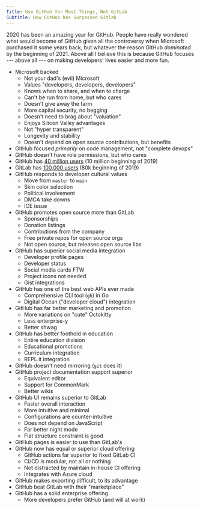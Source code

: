 ```yaml
---
Title: Use GitHub for Most Things, Not GitLab
Subtitle: How GitHub has Surpassed Gitlab
---
```


2020 has been an amazing year for GitHub. People have really wondered
what would become of GitHub given all the controversy when Microsoft
purchased it some years back, but whatever the reason GitHub *dominated*
by the beginning of 2021. Above all I believe this is because GitHub
focuses --- above all --- on making developers' lives easier and more
fun.

* Microsoft backed
  * Not your dad's (evil) Microsoft
  * Values "developers, developers, developers"
  * Knows when to share, and when to charge
  * Can't be run from home, but who cares
  * Doesn't give away the farm
  * More capital security, no begging
  * Doesn't need to brag about "valuation"
  * Enjoys Silicon Valley advantages
  * Not "hyper transparent"
  * Longevity and stability
  * Doesn't depend on open source contributions, but benefits
* GitHub focused *primarily* on code management, not "complete devops"
* GitHub doesn't have role permissions, but who cares
* GitHub has [40 million
  users](https://expandedramblings.com/index.php/github-statistics/) (10
  million beginning of 2019)
* GitLab has [100,000
  users](https://expandedramblings.com/index.php/gitlab-statistics/)
  (80k beginning of 2019)
* GitHub responds to developer cultural values
  * Move from `master` to `main`
  * Skin color selection
  * Political involvement
  * DMCA take downs
  * ICE issue
* GitHub promotes open source more than GitLab
  * Sponsorships
  * Donation listings
  * Contributions from the company
  * Free private repos for open source orgs
  * Not open source, but releases open source libs
* GitHub has superior social media integration
  * Developer profile pages
  * Developer status
  * Social media cards FTW
  * Project icons not needed
  * Gist integrations
* GitHub has one of the best web APIs ever made
  * Comprehensive CLI tool (`gh`) in Go
  * Digital Ocean ("developer cloud") integration
* GitHub has far better marketing and promotion
  * More variations on "cute" Octokitty
  * Less enterprise-y
  * Better shwag
* GitHub has better foothold in education
  * Entire education division
  * Educational promotions
  * Curriculum integration
  * REPL.it integration
* GitHub doesn't need mirroring (`git` does it)
* GitHub project documentation support superior
  * Equivalent editor
  * Support for CommonMark
  * Better wikis
* GitHub UI remains superior to GitLab
  * Faster overall interaction
  * More intuitive and minimal
  * Configurations are counter-intuitive
  * Does not depend on JavaScript
  * Far better night mode
  * Flat structure constraint is good
* GitHub pages is easier to use than GitLab's
* GitHub now has equal or superior cloud offering
  * GitHub actions far superior to fixed GitLab CI
  * CI/CD is modular, not all or nothing
  * Not distracted by maintain in-house CI offering
  * Integrates with Azure cloud
* GitHub makes exporting difficult, to its advantage
* GitHub beat GitLab with their "marketplace"
* GitHub has a solid enterprise offering
  * More developers prefer GitHub (and will at work)
